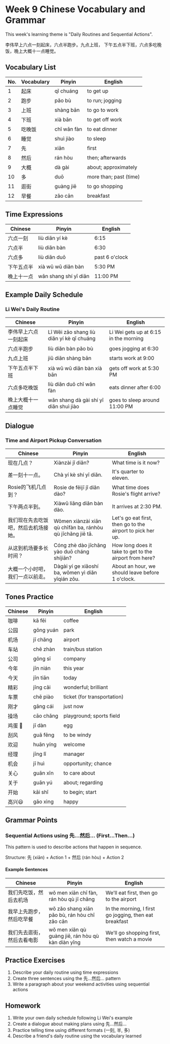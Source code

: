 # Week 9 Chinese Vocabulary and Grammar

This week's learning theme is "Daily Routines and Sequential Actions".

李伟早上六点一刻起床，六点半跑步。九点上班， 下午五点半下班，六点多吃晚饭，晚上大概十一点睡觉。

## Vocabulary List

| No. | Vocabulary | Pinyin | English |
|----|------------|--------|---------|
| 1  | 起床 | qǐ chuáng | to get up |
| 2  | 跑步 | pǎo bù | to run; jogging |
| 3  | 上班 | shàng bān | to go to work |
| 4  | 下班 | xià bān | to get off work |
| 5  | 吃晚饭 | chī wǎn fàn | to eat dinner |
| 6  | 睡觉 | shuì jiào | to sleep |
| 7  | 先 | xiān | first |
| 8  | 然后 | rán hòu | then; afterwards |
| 9  | 大概 | dà gài | about; approximately |
| 10 | 多 | duō | more than; past (time) |
| 11 | 逛街 | guàng jiē | to go shopping |
| 12 | 早餐 | zǎo cān | breakfast |

## Time Expressions

| Chinese | Pinyin | English |
|---------|--------|---------|
| 六点一刻 | liù diǎn yí kè | 6:15 |
| 六点半 | liù diǎn bàn | 6:30 |
| 六点多 | liù diǎn duō | past 6 o'clock |
| 下午五点半 | xià wǔ wǔ diǎn bàn | 5:30 PM |
| 晚上十一点 | wǎn shang shí yī diǎn | 11:00 PM |

## Example Daily Schedule

### Li Wei's Daily Routine
| Chinese | Pinyin | English |
|---------|--------|---------|
| 李伟早上六点一刻起床 | Lǐ Wěi zǎo shang liù diǎn yí kè qǐ chuáng | Li Wei gets up at 6:15 in the morning |
| 六点半跑步 | liù diǎn bàn pǎo bù | goes jogging at 6:30 |
| 九点上班 | jiǔ diǎn shàng bān | starts work at 9:00 |
| 下午五点半下班 | xià wǔ wǔ diǎn bàn xià bān | gets off work at 5:30 PM |
| 六点多吃晚饭 | liù diǎn duō chī wǎn fàn | eats dinner after 6:00 |
| 晚上大概十一点睡觉 | wǎn shang dà gài shí yī diǎn shuì jiào | goes to sleep around 11:00 PM |

## Dialogue

### Time and Airport Pickup Conversation

| Chinese | Pinyin | English |
|---------|--------|---------|
| 现在几点？ | Xiànzài jǐ diǎn? | What time is it now? |
| 差一刻十一点。 | Chà yí kè shí yī diǎn. | It's quarter to eleven. |
| Rosie的飞机几点到？ | Rosie de fēijī jǐ diǎn dào? | What time does Rosie's flight arrive? |
| 下午两点半到。 | Xiàwǔ liǎng diǎn bàn dào. | It arrives at 2:30 PM. |
| 我们现在先去吃饭吧，然后去机场接她。 | Wǒmen xiànzài xiān qù chīfàn ba, ránhòu qù jīchǎng jiē tā. | Let's go eat first, then go to the airport to pick her up. |
| 从这到机场要多长时间？ | Cóng zhè dào jīchǎng yào duō cháng shíjiān? | How long does it take to get to the airport from here? |
| 大概一个小时吧，我们一点以前走。 | Dàgài yí ge xiǎoshí ba, wǒmen yì diǎn yǐqián zǒu. | About an hour, we should leave before 1 o'clock. |

## Tones Practice

| Chinese | Pinyin | English |
|---------|--------|---------|
| 咖啡 | kā fēi | coffee |
| 公园 | gōng yuán | park |
| 机场 | jī chǎng | airport |
| 车站 | chē zhàn | train/bus station |
| 公司 | gōng sī | company |
| 今年 | jīn nián | this year |
| 今天 | jīn tiān | today |
| 精彩 | jīng cǎi | wonderful; brilliant |
| 车票 | chē piào | ticket (for transportation) |
| 刚才 | gāng cái | just now |
| 操场 | cāo chǎng | playground; sports field |
| 鸡蛋 🥚 | jī dàn | egg |
| 刮风 | guā fēng | to be windy |
| 欢迎 | huān yíng | welcome |
| 经理 | jīng lǐ | manager |
| 机会 | jī huì | opportunity; chance |
| 关心 | guān xīn | to care about |
| 关于 | guān yú | about; regarding |
| 开始 | kāi shǐ | to begin; start |
| 高兴😃 | gāo xìng | happy |

## Grammar Points

### Sequential Actions using 先...然后... (First...Then...)

This pattern is used to describe actions that happen in sequence.

Structure: 先 (xiān) + Action 1 + 然后 (rán hòu) + Action 2

#### Example Sentences

| Chinese | Pinyin | English |
|---------|--------|---------|
| 我们先吃饭，然后去机场 | wǒ men xiān chī fàn, rán hòu qù jī chǎng | We'll eat first, then go to the airport |
| 我早上先跑步，然后吃早餐 | wǒ zǎo shang xiān pǎo bù, rán hòu chī zǎo cān | In the morning, I first go jogging, then eat breakfast |
| 我们先去逛街，然后去看电影 | wǒ men xiān qù guàng jiē, rán hòu qù kàn diàn yǐng | We'll go shopping first, then watch a movie |

## Practice Exercises

1. Describe your daily routine using time expressions
2. Create three sentences using the 先...然后... pattern
3. Write a paragraph about your weekend activities using sequential actions

## Homework

1. Write your own daily schedule following Li Wei's example
2. Create a dialogue about making plans using 先...然后...
3. Practice telling time using different formats (一刻, 半, 多)
4. Describe a friend's daily routine using the vocabulary learned 
